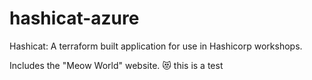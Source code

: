 # hashicat-azure
Hashicat: A terraform built application for use in Hashicorp workshops.

Includes the "Meow World" website. 😻
this is a test
